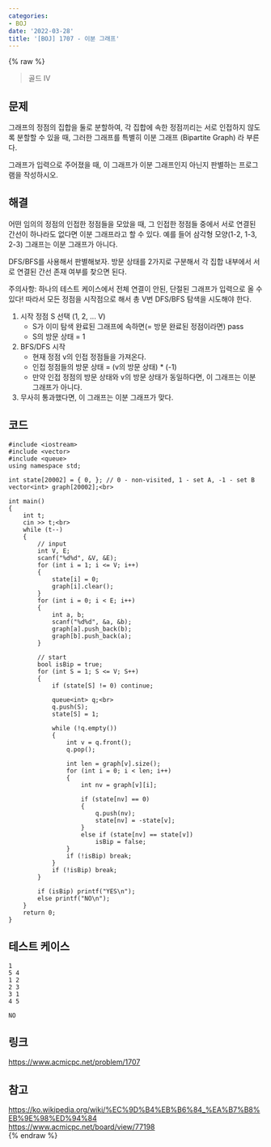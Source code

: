 ```yaml
---
categories:
- BOJ
date: '2022-03-28'
title: '[BOJ] 1707 - 이분 그래프'
---
```


{% raw %}
> 골드 IV<br>

## 문제
그래프의 정점의 집합을 둘로 분할하여, 각 집합에 속한 정점끼리는 서로 인접하지 않도록 분할할 수 있을 때, 그러한 그래프를 특별히 이분 그래프 (Bipartite Graph) 라 부른다.

그래프가 입력으로 주어졌을 때, 이 그래프가 이분 그래프인지 아닌지 판별하는 프로그램을 작성하시오.

##  해결
어떤 임의의 정점의 인접한 정점들을 모았을 때, 그 인접한 정점들 중에서 서로 연결된 간선이 하나라도 없다면 이분 그래프라고 할 수 있다. 예를 들어 삼각형 모양(1-2, 1-3, 2-3) 그래프는 이분 그래프가 아니다.

DFS/BFS를 사용해서 판별해보자. 방문 상태를 2가지로 구분해서 각 집합 내부에서 서로 연결된 간선 존재 여부를 찾으면 된다.

주의사항: 하나의 테스트 케이스에서 전체 연결이 안된, 단절된 그래프가 입력으로 올 수 있다! 따라서 모든 정점을 시작점으로 해서 총 V번 DFS/BFS 탐색을 시도해야 한다.

1. 시작 정점 S 선택 (1, 2, ... V)
	- S가 이미 탐색 완료된 그래프에 속하면(= 방문 완료된 정점이라면) pass
	- S의 방문 상태 = 1
2. BFS/DFS 시작
	- 현재 정점 v의 인접 정점들을 가져온다.
	- 인접 정점들의 방문 상태 = (v의 방문 상태) * (-1)
	- 만약 인접 정점의 방문 상태와 v의 방문 상태가 동일하다면, 이 그래프는 이분 그래프가 아니다.
3. 무사히 통과했다면, 이 그래프는 이분 그래프가 맞다.

## 코드
```
#include <iostream>
#include <vector>
#include <queue>
using namespace std;

int state[20002] = { 0, }; // 0 - non-visited, 1 - set A, -1 - set B
vector<int> graph[20002];<br>

int main()
{
	int t;
	cin >> t;<br>
	while (t--)
	{
		// input
		int V, E;
		scanf("%d%d", &V, &E);
		for (int i = 1; i <= V; i++)
		{
			state[i] = 0;
			graph[i].clear();
		}
		for (int i = 0; i < E; i++)
		{
			int a, b;
			scanf("%d%d", &a, &b);
			graph[a].push_back(b);
			graph[b].push_back(a);
		}

		// start
		bool isBip = true;
		for (int S = 1; S <= V; S++)
		{
			if (state[S] != 0) continue;

			queue<int> q;<br>
			q.push(S);
			state[S] = 1;

			while (!q.empty())
			{
				int v = q.front();
				q.pop();

				int len = graph[v].size();
				for (int i = 0; i < len; i++)
				{
					int nv = graph[v][i];

					if (state[nv] == 0)
					{
						q.push(nv);
						state[nv] = -state[v];
					}
					else if (state[nv] == state[v])
						isBip = false;
				}
				if (!isBip) break;
			}
			if (!isBip) break;
		}

		if (isBip) printf("YES\n");
		else printf("NO\n");
	}
	return 0;
}
```

## 테스트 케이스
```
1  
5 4  
1 2  
2 3  
3 1  
4 5  

NO
```

## 링크
https://www.acmicpc.net/problem/1707<br>

## 참고
https://ko.wikipedia.org/wiki/%EC%9D%B4%EB%B6%84_%EA%B7%B8%EB%9E%98%ED%94%84<br>
https://www.acmicpc.net/board/view/77198<br>
{% endraw %}